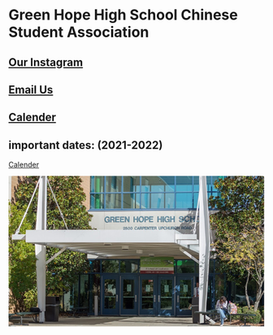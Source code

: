 <h1>Green Hope High School Chinese Student Association</h1>


<h2><a href="https://www.instagram.com/ghhscsa/">Our Instagram</a></h2>

<h2><a href="mailto:ghhscsa@gmail.com">Email Us</a></h2>

<h2><a href="about.md">Calender</a></h2>

<h2>important dates: (2021-2022)</h2>
   
[Calender](about.md)
  
![Green Hope](https://github.com/erik304501/GHHS-CSA/blob/main/green-hope-entrance_4.jpg?raw=true) 
